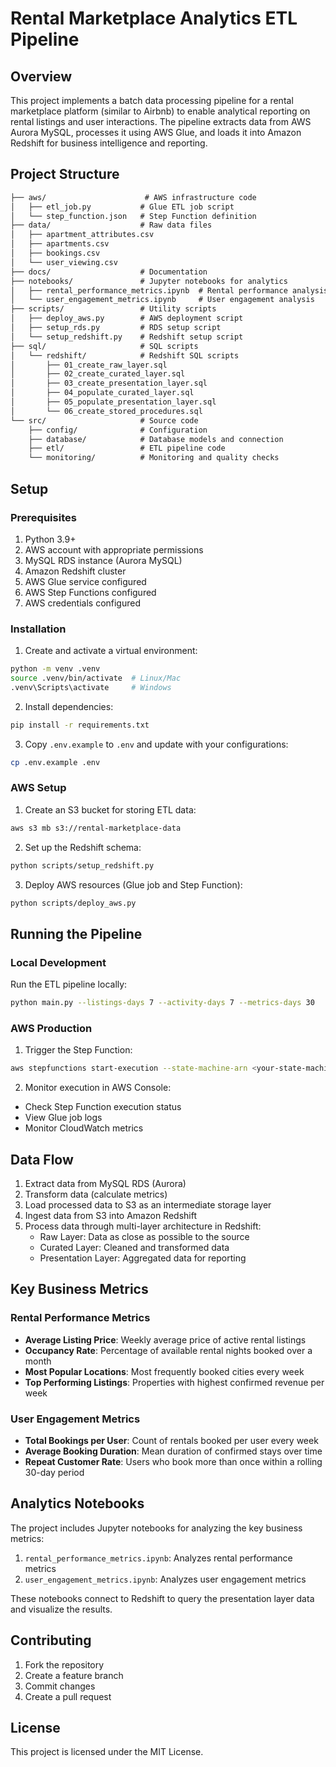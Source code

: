 # Rental Marketplace Analytics ETL Pipeline

## Overview

This project implements a batch data processing pipeline for a rental marketplace platform (similar to Airbnb) to enable analytical reporting on rental listings and user interactions. The pipeline extracts data from AWS Aurora MySQL, processes it using AWS Glue, and loads it into Amazon Redshift for business intelligence and reporting.

## Project Structure

```markdown
├── aws/                      # AWS infrastructure code
│   ├── etl_job.py           # Glue ETL job script
│   └── step_function.json   # Step Function definition
├── data/                    # Raw data files
│   ├── apartment_attributes.csv
│   ├── apartments.csv
│   ├── bookings.csv
│   └── user_viewing.csv
├── docs/                    # Documentation
├── notebooks/               # Jupyter notebooks for analytics
│   ├── rental_performance_metrics.ipynb  # Rental performance analysis
│   └── user_engagement_metrics.ipynb     # User engagement analysis
├── scripts/                 # Utility scripts
│   ├── deploy_aws.py        # AWS deployment script
│   ├── setup_rds.py         # RDS setup script
│   └── setup_redshift.py    # Redshift setup script
├── sql/                     # SQL scripts
│   └── redshift/            # Redshift SQL scripts
│       ├── 01_create_raw_layer.sql
│       ├── 02_create_curated_layer.sql
│       ├── 03_create_presentation_layer.sql
│       ├── 04_populate_curated_layer.sql
│       ├── 05_populate_presentation_layer.sql
│       └── 06_create_stored_procedures.sql
└── src/                     # Source code
    ├── config/              # Configuration
    ├── database/            # Database models and connection
    ├── etl/                 # ETL pipeline code
    └── monitoring/          # Monitoring and quality checks
```

## Setup

### Prerequisites

1. Python 3.9+
2. AWS account with appropriate permissions
3. MySQL RDS instance (Aurora MySQL)
4. Amazon Redshift cluster
5. AWS Glue service configured
6. AWS Step Functions configured
7. AWS credentials configured

### Installation

1. Create and activate a virtual environment:

```bash
python -m venv .venv
source .venv/bin/activate  # Linux/Mac
.venv\Scripts\activate     # Windows
```

2. Install dependencies:

```bash
pip install -r requirements.txt
```

3. Copy `.env.example` to `.env` and update with your configurations:

```bash
cp .env.example .env
```

### AWS Setup

1. Create an S3 bucket for storing ETL data:

```bash
aws s3 mb s3://rental-marketplace-data
```

2. Set up the Redshift schema:

```bash
python scripts/setup_redshift.py
```

3. Deploy AWS resources (Glue job and Step Function):

```bash
python scripts/deploy_aws.py
```

## Running the Pipeline

### Local Development

Run the ETL pipeline locally:

```bash
python main.py --listings-days 7 --activity-days 7 --metrics-days 30
```

### AWS Production

1. Trigger the Step Function:

```bash
aws stepfunctions start-execution --state-machine-arn <your-state-machine-arn>
```

2. Monitor execution in AWS Console:

- Check Step Function execution status
- View Glue job logs
- Monitor CloudWatch metrics

## Data Flow

1. Extract data from MySQL RDS (Aurora)
2. Transform data (calculate metrics)
3. Load processed data to S3 as an intermediate storage layer
4. Ingest data from S3 into Amazon Redshift
5. Process data through multi-layer architecture in Redshift:
   - Raw Layer: Data as close as possible to the source
   - Curated Layer: Cleaned and transformed data
   - Presentation Layer: Aggregated data for reporting

## Key Business Metrics

### Rental Performance Metrics
- **Average Listing Price**: Weekly average price of active rental listings
- **Occupancy Rate**: Percentage of available rental nights booked over a month
- **Most Popular Locations**: Most frequently booked cities every week
- **Top Performing Listings**: Properties with highest confirmed revenue per week

### User Engagement Metrics
- **Total Bookings per User**: Count of rentals booked per user every week
- **Average Booking Duration**: Mean duration of confirmed stays over time
- **Repeat Customer Rate**: Users who book more than once within a rolling 30-day period

## Analytics Notebooks

The project includes Jupyter notebooks for analyzing the key business metrics:

1. `rental_performance_metrics.ipynb`: Analyzes rental performance metrics
2. `user_engagement_metrics.ipynb`: Analyzes user engagement metrics

These notebooks connect to Redshift to query the presentation layer data and visualize the results.

## Contributing

1. Fork the repository
2. Create a feature branch
3. Commit changes
4. Create a pull request

## License

This project is licensed under the MIT License.
